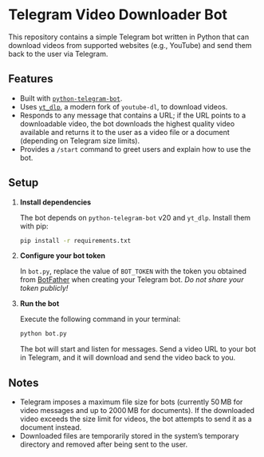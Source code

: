 # Telegram Video Downloader Bot

This repository contains a simple Telegram bot written in Python that can download videos from supported websites (e.g., YouTube) and send them back to the user via Telegram.

## Features

- Built with [`python‑telegram‑bot`](https://python-telegram-bot.readthedocs.io/).
- Uses [`yt_dlp`](https://github.com/yt-dlp/yt-dlp), a modern fork of `youtube-dl`, to download videos.
- Responds to any message that contains a URL; if the URL points to a downloadable video, the bot downloads the highest quality video available and returns it to the user as a video file or a document (depending on Telegram size limits).
- Provides a `/start` command to greet users and explain how to use the bot.

## Setup

1. **Install dependencies**

   The bot depends on `python-telegram-bot` v20 and `yt_dlp`.  Install them with pip:

   ```bash
   pip install -r requirements.txt
   ```

2. **Configure your bot token**

   In `bot.py`, replace the value of `BOT_TOKEN` with the token you obtained from [BotFather](https://t.me/botfather) when creating your Telegram bot.  _Do not share your token publicly!_

3. **Run the bot**

   Execute the following command in your terminal:

   ```bash
   python bot.py
   ```

   The bot will start and listen for messages.  Send a video URL to your bot in Telegram, and it will download and send the video back to you.

## Notes

- Telegram imposes a maximum file size for bots (currently 50 MB for video messages and up to 2000 MB for documents).  If the downloaded video exceeds the size limit for videos, the bot attempts to send it as a document instead.
- Downloaded files are temporarily stored in the system’s temporary directory and removed after being sent to the user.
